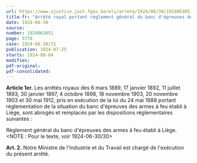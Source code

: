 ```yaml
---
url: https://www.ejustice.just.fgov.be/eli/arrete/1924/06/30/1924063051/justel
title-fr: "Arrêté royal portant règlement général du banc d'épreuves des armes à feu établi à Liège."
date: 1924-06-30
source:
number: 1924063051
page: 3770
case: 1924-06-30/31
publication: 1924-07-25
starts: 1924-08-04
modifies:
pdf-original:
pdf-consolidated:
---
```


**Article 1er.** Les arrêtés royaux des 6 mars 1889, 17 janvier 1892, 11 juillet 1893, 30 janvier 1897, 4 octobre 1898, 18 novembre 1903, 20 novembre 1903 et 30 mai 1912, pris en exécution de la loi du 24 mai 1888 portant réglementation de la situation du banc d'épreuves des armes à feu établi à Liège, sont abrogés et remplacés par les dispositions réglementaires suivantes :

Règlement général du banc d'épreuves des armes à feu établi à Liège. <NOTE : Pour le texte, voir 1924-06-30/30>

**Art. 2.** Notre Ministre de l'Industrie et du Travail est chargé de l'exécution du présent arrêté.
